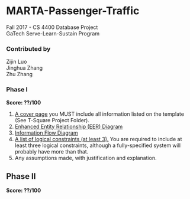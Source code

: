 # MARTA-Passenger-Traffic
Fall 2017 - CS 4400 Database Project <br/>
GaTech Serve-Learn-Sustain Program 

### Contributed by 
Zijin Luo <br/>
Jinghua Zhang <br/>
Zhu Zhang <br/>

### Phase I
__Score: ??/100__
1. [A cover page](https://github.com/IvoryCandy/MARTA-Passenger-Traffic/tree/master/)
   you MUST include all information listed on the template (See T-Square Project Folder).
2. [Enhanced Entity Relationship (EER) Diagram](https://github.com/IvoryCandy/MARTA-Passenger-Traffic/tree/master/)
3. [Information Flow Diagram](https://github.com/IvoryCandy/MARTA-Passenger-Traffic/tree/master/)
4. [A list of logical constraints (at least 3).](https://github.com/IvoryCandy/MARTA-Passenger-Traffic/tree/master/)
   You are required to include at least three logical constraints, although a fully-specified system will probably have more than that.
5. Any assumptions made, with justification and explanation.

## Phase II
__Score: ??/100__
